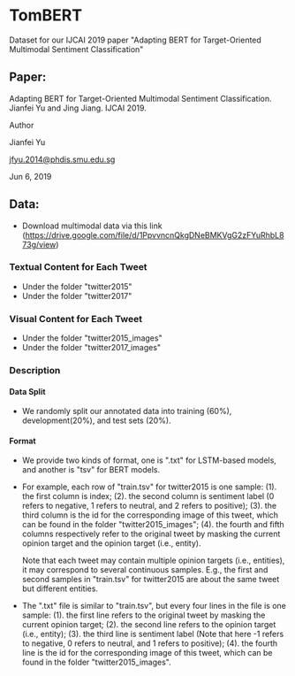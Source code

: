 # TomBERT
Dataset for our IJCAI 2019 paper "Adapting BERT for Target-Oriented Multimodal Sentiment Classification"


## Paper:
Adapting BERT for Target-Oriented Multimodal Sentiment Classification. Jianfei Yu and Jing Jiang. IJCAI 2019.

Author

Jianfei Yu

jfyu.2014@phdis.smu.edu.sg

Jun 6, 2019

## Data:
- Download multimodal data via this link (https://drive.google.com/file/d/1PpvvncnQkgDNeBMKVgG2zFYuRhbL873g/view)

### Textual Content for Each Tweet

* Under the folder "twitter2015"
* Under the folder "twitter2017"

### Visual Content for Each Tweet

* Under the folder "twitter2015_images"
* Under the folder "twitter2017_images"

### Description

#### Data Split

* We randomly split our annotated data into training (60%), development(20%), and test sets (20%).

#### Format

* We provide two kinds of format, one is ".txt" for LSTM-based models, and another is "tsv" for BERT models.

* For example, each row of "train.tsv" for twitter2015 is one sample:
  (1). the first column is index;
  (2). the second column is sentiment label (0 refers to negative, 1 refers to neutral, and 2 refers to positive);
  (3). the third column is the id for the corresponding image of this tweet, which can be found in the folder "twitter2015_images";
  (4). the fourth and fifth columns respectively refer to the original tweet by masking the current opinion target and the opinion target (i.e., entity).
  
  Note that each tweet may contain multiple opinion targets (i.e., entities), it may correspond to several continuous samples. E.g., the first and second samples in "train.tsv" for twitter2015 are about the same tweet but different entities.
  
 * The ".txt" file is similar to "train.tsv", but every four lines in the file is one sample:
  (1). the first line refers to the original tweet by masking the current opinion target;
  (2). the second line refers to  the opinion target (i.e., entity);
  (3). the third line is sentiment label (Note that here -1 refers to negative, 0 refers to neutral, and 1 refers to positive);
  (4). the fourth line is the id for the corresponding image of this tweet, which can be found in the folder "twitter2015_images".
